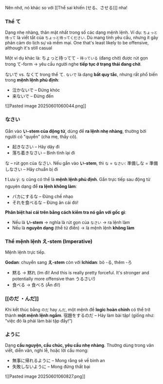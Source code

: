 Nên nhớ, nó khác so với [[Thể sai khiến (せる、させる)]] nha!

### Thể て

Dạng nhẹ nhàng, thân mật nhất trong số các dạng mệnh lệnh. Ví dụ: `ちょっと待って` là viết tắt của `ちょっと待ってください`. Dù mang tính yêu cầu, nhưng ít gây phản cảm do lịch sự và mềm mại. One that's least likely to be offensive, although it's still casual

Một ví dụ khác là: ちょっと待ってて - `待っている` (đang chờ) được rút gọn trong て-form → yêu cầu người nghe **tiếp tục ở trạng thái đang chờ**.

ないで vs. なくて trong thể て. `ないで` là dạng **bất quy tắc**, nhưng rất phổ biến trong **mệnh lệnh phủ định**:

* 泣かないで – Đừng khóc
* 来ないで – Đừng đến

![[Pasted image 20250601060044.png]]

### なさい

Gắn vào **い-stem của động từ**, dùng để **ra lệnh nhẹ nhàng**, thường bởi người có "quyền" (cha mẹ, thầy cô).

* 起きなさい – Hãy dậy đi
* 落ち着きなさい – Bình tĩnh lại đi

な – rút gọn của なさい. Nếu gắn vào **い-stem**, thì `な` = `なさい`: 準備しな = 準備しなさい – Hãy chuẩn bị đi

❗ Lưu ý: `な` cũng có thể là **mệnh lệnh phủ định**. Gắn trực tiếp sau động từ nguyên dạng để **ra lệnh không làm**:

* バカにするな – Đừng chế nhạo
* それを食べるな – Đừng ăn cái đó!

**Phân biệt hai cái trên bằng cách kiểm tra nó gắn với gốc gì**:

* Nếu là **い-stem** → nghĩa là rút gọn của `なさい` → ra lệnh làm
* Nếu là **nguyên dạng** (thể từ điển) → là mệnh lệnh **không làm**

### Thể mệnh lệnh え-stem (Imperative)

Mệnh lệnh trực tiếp.

**Godan**: chuyển sang **え-stem** còn với **Ichidan**: bỏ -る, thêm -ろ

- 黙る → 黙れ (Im đi! And this is really pretty forceful. It's stronger and potentially more offensive than うるさい!)
- 食べる → 食べろ (Ăn đi!)


### [[のだ ・んだ]]

Khi kết thúc bằng `のだ` hay `んだ`, một mệnh đề **logic hoàn chỉnh** có thể trở thành **một mệnh lệnh ngầm**. 宿題をするのだ – Hãy làm bài tập! (giống như: “việc đó là phải làm bài tập đấy!”)

### ように

Dạng **cầu nguyện, cầu chúc, yêu cầu nhẹ nhàng**. Thường dùng trong văn viết, diễn văn, nghi lễ, hoặc lời cầu mong:

* 無事に帰れるように – Mong rằng sẽ về bình an
* 失敗しないように – Mong đừng thất bại

![[Pasted image 20250601060827.png]]
